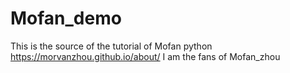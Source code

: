 # Mofan_demo
This is the source of the tutorial of Mofan python 
https://morvanzhou.github.io/about/
I am the  fans of Mofan_zhou
